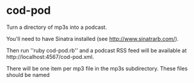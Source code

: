 cod-pod
=======

Turn a directory of mp3s into a podcast.

You'll need to have Sinatra installed (see http://www.sinatrarb.com/).

Then run ''ruby cod-pod.rb'' and a podcast RSS feed will be available at http://localhost:4567/cod-pod.xml.

There will be one item per mp3 file in the mp3s subdirectory. These files should be named <title>-<description>.mp3
